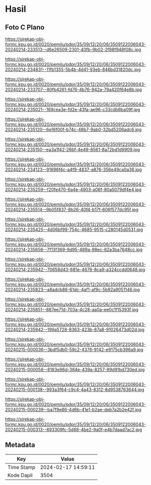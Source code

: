 # Hasil

## Foto C Plano

https://sirekap-obj-formc.kpu.go.id/0020/pemilu/pdpr/35/09/12/20/06/3509122006043-20240214-233513--d6e26509-2301-40fb-9b02-2f98f948f08c.jpg

https://sirekap-obj-formc.kpu.go.id/0020/pemilu/pdpr/35/09/12/20/06/3509122006043-20240214-234831--11fb1355-5b4b-4d41-93eb-846bd31820dc.jpg

https://sirekap-obj-formc.kpu.go.id/0020/pemilu/pdpr/35/09/12/20/06/3509122006043-20240214-233707--80fb4261-fd76-4b76-942a-79a420f64e8b.jpg

https://sirekap-obj-formc.kpu.go.id/0020/pemilu/pdpr/35/09/12/20/06/3509122006043-20240214-235021--169cea3e-fd2e-43fa-ae96-c33cdb6ba09f.jpg

https://sirekap-obj-formc.kpu.go.id/0020/pemilu/pdpr/35/09/12/20/06/3509122006043-20240214-235120--6e16f00f-b74c-48b7-9ab0-32bd5206adc6.jpg

https://sirekap-obj-formc.kpu.go.id/0020/pemilu/pdpr/35/09/12/20/06/3509122006043-20240214-235150--ea3a1f42-26bf-4e49-8561-8a72bd1d9909.jpg

https://sirekap-obj-formc.kpu.go.id/0020/pemilu/pdpr/35/09/12/20/06/3509122006043-20240214-234123--91696f4c-a4f9-4837-a876-356e49ca0a36.jpg

https://sirekap-obj-formc.kpu.go.id/0020/pemilu/pdpr/35/09/12/20/06/3509122006043-20240214-235259--f20fe470-6a4e-4903-a06f-80a5079df4e4.jpg

https://sirekap-obj-formc.kpu.go.id/0020/pemilu/pdpr/35/09/12/20/06/3509122006043-20240214-235514--9b05f837-8b26-40f4-b17f-606f577dc95f.jpg

https://sirekap-obj-formc.kpu.go.id/0020/pemilu/pdpr/35/09/12/20/06/3509122006043-20240214-235425--4d06bf99-754c-4685-9515-c280145d0531.jpg

https://sirekap-obj-formc.kpu.go.id/0020/pemilu/pdpr/35/09/12/20/06/3509122006043-20240214-235656--7f13f369-9d95-489a-98ec-82a3ba7648cc.jpg

https://sirekap-obj-formc.kpu.go.id/0020/pemilu/pdpr/35/09/12/20/06/3509122006043-20240214-235942--70658d43-681e-4678-8ca9-a324ccdd0648.jpg

https://sirekap-obj-formc.kpu.go.id/0020/pemilu/pdpr/35/09/12/20/06/3509122006043-20240214-235823--a8adcb86-61dc-4af1-af9c-5b92a9051146.jpg

https://sirekap-obj-formc.kpu.go.id/0020/pemilu/pdpr/35/09/12/20/06/3509122006043-20240214-235851--887ee71d-703a-4c28-aa0a-ee0c1f15393f.jpg

https://sirekap-obj-formc.kpu.go.id/0020/pemilu/pdpr/35/09/12/20/06/3509122006043-20240214-235942--199a5728-8363-423b-87a8-91026473d02d.jpg

https://sirekap-obj-formc.kpu.go.id/0020/pemilu/pdpr/35/09/12/20/06/3509122006043-20240215-000036--3bdf5db0-59c2-4376-9142-e9175cb396a9.jpg

https://sirekap-obj-formc.kpu.go.id/0020/pemilu/pdpr/35/09/12/20/06/3509122006043-20240215-000058--8183e96d-384e-439a-8257-89d91bd730ed.jpg

https://sirekap-obj-formc.kpu.go.id/0020/pemilu/pdpr/35/09/12/20/06/3509122006043-20240215-000138--993a3f64-c9c4-4a43-8312-8d9538763644.jpg

https://sirekap-obj-formc.kpu.go.id/0020/pemilu/pdpr/35/09/12/20/06/3509122006043-20240215-000239--ba7f9e86-4d6b-41e1-b2ae-deb7a2b2e42f.jpg

https://sirekap-obj-formc.kpu.go.id/0020/pemilu/pdpr/35/09/12/20/06/3509122006043-20240215-000313--693309fc-5d68-4be2-9a0f-e4b7daad7ac2.jpg


## Metadata

| Key        | Value               |
| ---------- | ------------------- |
| Time Stamp | 2024-02-17 14:59:11 |
| Kode Dapil | 3504                |



